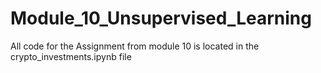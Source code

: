 # Module_10_Unsupervised_Learning
All code for the Assignment from module 10 is located in the crypto_investments.ipynb file
